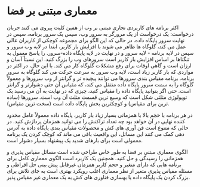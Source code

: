 # معماری مبتنی بر فضا

اکثر برنامه های کاربردی تجاری مبتنی بر وب از همین کلیت پیروی می کنند جریان درخواست: یک درخواست از یک مرورگر به سرور وب، سپس یک سرور برنامه، سپس در نهایت سرور پایگاه داده. در حالی که این الگو برای مجموعه کوچکی از کاربران عالی عمل می کند، گلوگاه ها ظاهر می شوند با افزایش بار کاربر، ابتدا در لایه وب سرور و سپس در لایه برنامه - لایه سرور و در نهایت در لایه پایگاه داده-سرور. را پاسخ معمول به تنگناها بر اساس افزایش بار کاربر است سرورهای وب را بزرگ کنید. این نسبتاً آسان و ارزان است و گاهی اوقات برای رفع مشکلات گلوگاه کار می کند. با این حال، در اکثر در مواردی که بار کاربر زیاد است، لایه وب سرور به سرعت حرکت می کند گلوگاه به سرور برنامه. برنامه مقیاس بندی سرورها می توانند پیچیده تر و گرانتر از وب سرورها و معمولاً گلوگاه را به سمت سرور پایگاه داده منتقل می کند، که مقیاس آن حتی دشوارتر و گرانتر است. حتی اگر بتوانید پایگاه داده را مقیاس کنید، چیزی که در نهایت به آن می رسید یک توپولوژی مثلثی شکل است که وسیع ترین قسمت مثلث آن وب است. سرورها (ساده ترین برای مقیاس) و کوچکترین بخش پایگاه داده است (سخت ترین مقیاس).

در هر برنامه با حجم بالا با همزمانی بسیار زیاد بار کاربر، پایگاه داده معمولاً عامل محدود کننده نهایی در آن خواهد بود چه تعداد تراکنش را می توانید همزمان پردازش کنید. در حالی که متنوع است فن آوری های کش و محصولات مقیاس بندی پایگاه داده به آدرس دهی کمک می کنند این مسائل، این واقعیت باقی می ماند که کوچک کردن یک برنامه معمولی است برای بارهای شدید یک پیشنهاد بسیار دشوار است.

الگوی معماری مبتنی بر فضا به طور خاص طراحی شده است مسائل مقیاس پذیری و همزمانی را رسیدگی و حل کنید. همچنین یک کاربرد است الگوی معماری کامل برای برنامه هایی که دارای متغیر و حجم کاربر همزمان غیرقابل پیش بینی حل افراطی و مسئله مقیاس پذیری متغیر از نظر معماری اغلب رویکرد بهتری است به جای تلاش برای بزرگ کردن یک پایگاه داده یا بهسازی فناوری های کش به یک معماری غیر مقیاس پذیر.
